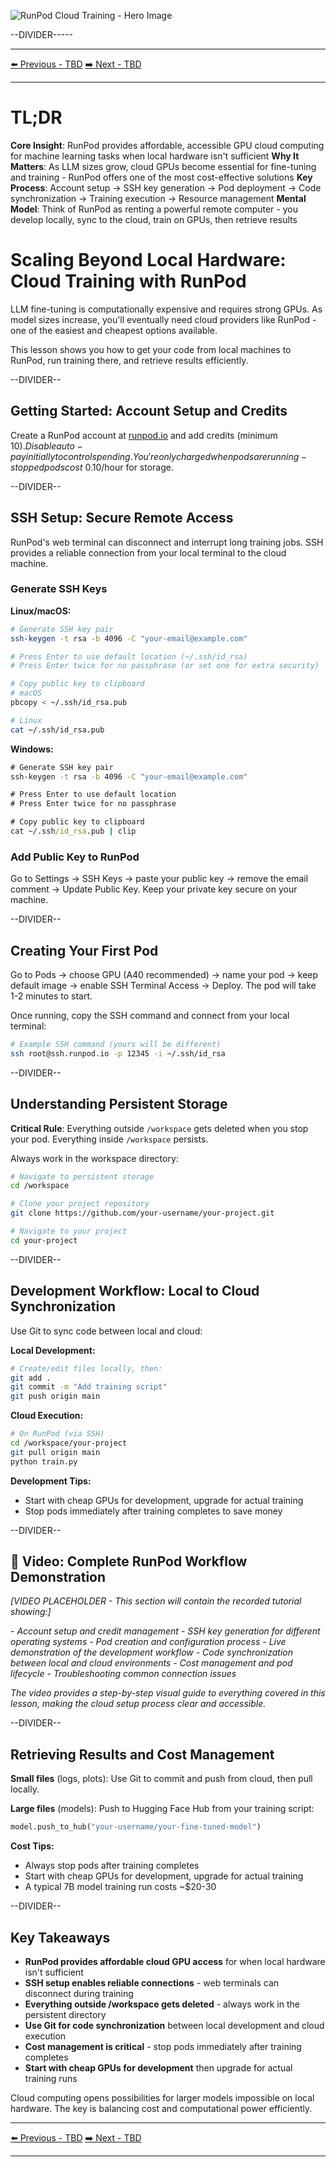![RunPod Cloud Training - Hero Image](runpod-hero.webp)

--DIVIDER-----

---

[⬅️ Previous - TBD](TBD)
[➡️ Next - TBD](TBD)

---

# TL;DR

**Core Insight**: RunPod provides affordable, accessible GPU cloud computing for machine learning tasks when local hardware isn't sufficient
**Why It Matters**: As LLM sizes grow, cloud GPUs become essential for fine-tuning and training - RunPod offers one of the most cost-effective solutions
**Key Process**: Account setup → SSH key generation → Pod deployment → Code synchronization → Training execution → Resource management
**Mental Model**: Think of RunPod as renting a powerful remote computer - you develop locally, sync to the cloud, train on GPUs, then retrieve results

# Scaling Beyond Local Hardware: Cloud Training with RunPod

LLM fine-tuning is computationally expensive and requires strong GPUs. As model sizes increase, you'll eventually need cloud providers like RunPod - one of the easiest and cheapest options available.

This lesson shows you how to get your code from local machines to RunPod, run training there, and retrieve results efficiently.

--DIVIDER--

## Getting Started: Account Setup and Credits

Create a RunPod account at [runpod.io](https://runpod.io) and add credits (minimum $10). Disable auto-pay initially to control spending. You're only charged when pods are running - stopped pods cost ~$0.10/hour for storage.


--DIVIDER--

## SSH Setup: Secure Remote Access

RunPod's web terminal can disconnect and interrupt long training jobs. SSH provides a reliable connection from your local terminal to the cloud machine.

### Generate SSH Keys

**Linux/macOS:**
```bash
# Generate SSH key pair
ssh-keygen -t rsa -b 4096 -C "your-email@example.com"

# Press Enter to use default location (~/.ssh/id_rsa)
# Press Enter twice for no passphrase (or set one for extra security)

# Copy public key to clipboard 
# macOS
pbcopy < ~/.ssh/id_rsa.pub      

# Linux
cat ~/.ssh/id_rsa.pub
```

**Windows:**
```cmd
# Generate SSH key pair
ssh-keygen -t rsa -b 4096 -C "your-email@example.com"

# Press Enter to use default location
# Press Enter twice for no passphrase

# Copy public key to clipboard
cat ~/.ssh/id_rsa.pub | clip
```

### Add Public Key to RunPod

Go to Settings → SSH Keys → paste your public key → remove the email comment → Update Public Key. Keep your private key secure on your machine.

--DIVIDER--

## Creating Your First Pod

Go to Pods → choose GPU (A40 recommended) → name your pod → keep default image → enable SSH Terminal Access → Deploy. The pod will take 1-2 minutes to start.

Once running, copy the SSH command and connect from your local terminal:

```bash
# Example SSH command (yours will be different)
ssh root@ssh.runpod.io -p 12345 -i ~/.ssh/id_rsa
```

--DIVIDER--

## Understanding Persistent Storage

**Critical Rule**: Everything outside `/workspace` gets deleted when you stop your pod. Everything inside `/workspace` persists.

Always work in the workspace directory:

```bash
# Navigate to persistent storage
cd /workspace

# Clone your project repository
git clone https://github.com/your-username/your-project.git

# Navigate to your project
cd your-project
```

--DIVIDER--

## Development Workflow: Local to Cloud Synchronization

Use Git to sync code between local and cloud:

**Local Development:**
```bash
# Create/edit files locally, then:
git add .
git commit -m "Add training script"
git push origin main
```

**Cloud Execution:**
```bash
# On RunPod (via SSH)
cd /workspace/your-project
git pull origin main
python train.py
```

**Development Tips:**
- Start with cheap GPUs for development, upgrade for actual training
- Stop pods immediately after training completes to save money

--DIVIDER--

## 🎥 Video: Complete RunPod Workflow Demonstration

*[VIDEO PLACEHOLDER - This section will contain the recorded tutorial showing:]*

*- Account setup and credit management*
*- SSH key generation for different operating systems*
*- Pod creation and configuration process*
*- Live demonstration of the development workflow*
*- Code synchronization between local and cloud environments*
*- Cost management and pod lifecycle*
*- Troubleshooting common connection issues*

*The video provides a step-by-step visual guide to everything covered in this lesson, making the cloud setup process clear and accessible.*

--DIVIDER--

## Retrieving Results and Cost Management

**Small files** (logs, plots): Use Git to commit and push from cloud, then pull locally.

**Large files** (models): Push to Hugging Face Hub from your training script:
```python
model.push_to_hub("your-username/your-fine-tuned-model")
```

**Cost Tips:**
- Always stop pods after training completes
- Start with cheap GPUs for development, upgrade for actual training
- A typical 7B model training run costs ~$20-30

--DIVIDER--

## Key Takeaways

- **RunPod provides affordable cloud GPU access** for when local hardware isn't sufficient
- **SSH setup enables reliable connections** - web terminals can disconnect during training
- **Everything outside /workspace gets deleted** - always work in the persistent directory
- **Use Git for code synchronization** between local development and cloud execution
- **Cost management is critical** - stop pods immediately after training completes
- **Start with cheap GPUs for development** then upgrade for actual training runs

Cloud computing opens possibilities for larger models impossible on local hardware. The key is balancing cost and computational power efficiently.

---

[⬅️ Previous - TBD](TBD)
[➡️ Next - TBD](TBD)

---
